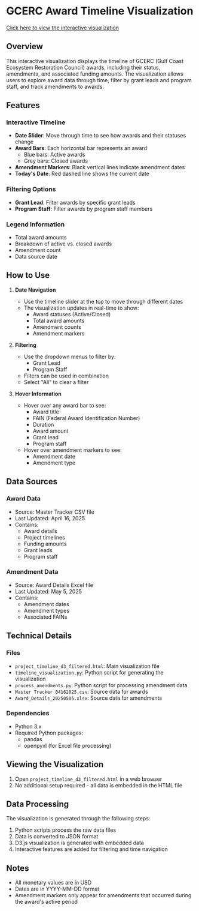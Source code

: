 # GCERC Award Timeline Visualization

[Click here to view the interactive visualization](index.html)

## Overview
This interactive visualization displays the timeline of GCERC (Gulf Coast Ecosystem Restoration Council) awards, including their status, amendments, and associated funding amounts. The visualization allows users to explore award data through time, filter by grant leads and program staff, and track amendments to awards.

## Features

### Interactive Timeline
- **Date Slider**: Move through time to see how awards and their statuses change
- **Award Bars**: Each horizontal bar represents an award
  - Blue bars: Active awards
  - Grey bars: Closed awards
- **Amendment Markers**: Black vertical lines indicate amendment dates
- **Today's Date**: Red dashed line shows the current date

### Filtering Options
- **Grant Lead**: Filter awards by specific grant leads
- **Program Staff**: Filter awards by program staff members

### Legend Information
- Total award amounts
- Breakdown of active vs. closed awards
- Amendment count
- Data source date

## How to Use

1. **Date Navigation**
   - Use the timeline slider at the top to move through different dates
   - The visualization updates in real-time to show:
     - Award statuses (Active/Closed)
     - Total award amounts
     - Amendment counts
     - Amendment markers

2. **Filtering**
   - Use the dropdown menus to filter by:
     - Grant Lead
     - Program Staff
   - Filters can be used in combination
   - Select "All" to clear a filter

3. **Hover Information**
   - Hover over any award bar to see:
     - Award title
     - FAIN (Federal Award Identification Number)
     - Duration
     - Award amount
     - Grant lead
     - Program staff
   - Hover over amendment markers to see:
     - Amendment date
     - Amendment type

## Data Sources

### Award Data
- Source: Master Tracker CSV file
- Last Updated: April 16, 2025
- Contains:
  - Award details
  - Project timelines
  - Funding amounts
  - Grant leads
  - Program staff

### Amendment Data
- Source: Award Details Excel file
- Last Updated: May 5, 2025
- Contains:
  - Amendment dates
  - Amendment types
  - Associated FAINs

## Technical Details

### Files
- `project_timeline_d3_filtered.html`: Main visualization file
- `timeline_visualization.py`: Python script for generating the visualization
- `process_amendments.py`: Python script for processing amendment data
- `Master Tracker 04162025.csv`: Source data for awards
- `Award_Details_20250505.xlsx`: Source data for amendments

### Dependencies
- Python 3.x
- Required Python packages:
  - pandas
  - openpyxl (for Excel file processing)

## Viewing the Visualization
1. Open `project_timeline_d3_filtered.html` in a web browser
2. No additional setup required - all data is embedded in the HTML file

## Data Processing
The visualization is generated through the following steps:
1. Python scripts process the raw data files
2. Data is converted to JSON format
3. D3.js visualization is generated with embedded data
4. Interactive features are added for filtering and time navigation

## Notes
- All monetary values are in USD
- Dates are in YYYY-MM-DD format
- Amendment markers only appear for amendments that occurred during the award's active period 